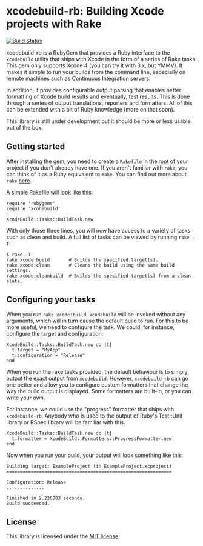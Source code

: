 # xcodebuild-rb: Building Xcode projects with Rake

[![Build Status](https://secure.travis-ci.org/lukeredpath/xcodebuild-rb.png)](http://travis-ci.org/lukeredpath/xcodebuild-rb])

xcodebuild-rb is a RubyGem that provides a Ruby interface to the `xcodebuild` utility that ships with Xcode in the form of a series of Rake tasks. This gem only supports Xcode 4 (you can try it with 3.x, but YMMV). It makes it simple to run your builds from the command line, especially on remote machines such as Continuous Integration servers.

In addition, it provides configurable output parsing that enables better formatting of Xcode build results and eventually, test results. This is done through a series of output translations, reporters and formatters. All of this can be extended with a bit of Ruby knowledge (more on that soon).

This library is still under development but it should be more or less usable out of the box.

## Getting started

After installing the gem, you need to create a `Rakefile` in the root of your project if you don't already have one. If you aren't familiar with `rake`, you can think of it as a Ruby equivalent to `make`. You can find out more about `rake` [here](http://rake.rubyforge.org/).

A simple Rakefile will look like this:

    require 'rubygems'
    require 'xcodebuild'
    
    XcodeBuild::Tasks::BuildTask.new

With only those three lines, you will now have access to a variety of tasks such as clean and build. A full list of tasks can be viewed by running `rake -T`:

    $ rake -T
    rake xcode:build       # Builds the specified target(s).
    rake xcode:clean       # Cleans the build using the same build settings.
    rake xcode:cleanbuild  # Builds the specified target(s) from a clean slate.
    
## Configuring your tasks
    
When you run `rake xcode:build`, `xcodebuild` will be invoked without any arguments, which will in turn cause the default build to run. For this to be more useful, we need to configure the task. We could, for instance, configure the target and configuration:

    XcodeBuild::Tasks::BuildTask.new do |t|
      t.target = "MyApp"
      t.configuration = "Release"
    end

When you run the rake tasks provided, the default behaviour is to simply output the exact output from `xcodebuild`. However, `xcodebuild-rb` can go one better and allow you to configure custom formatters that change the way the build output is displayed. Some formatters are built-in, or you can write your own.

For instance, we could use the "progress" formatter that ships with `xcodebuild-rb`. Anybody who is used to the output of Ruby's Test::Unit library or RSpec library will be familiar with this.

    XcodeBuild::Tasks::BuildTask.new do |t|
      t.formatter = XcodeBuild::Formatters::ProgressFormatter.new
    end
    
Now when you run your build, your output will look something like this:

    Building target: ExampleProject (in ExampleProject.xcproject)
    =============================================================

    Configuration: Release
    ..............

    Finished in 2.226883 seconds.
    Build succeeded.

## License

This library is licensed under the [MIT license](http://en.wikipedia.org/wiki/MIT_License).
